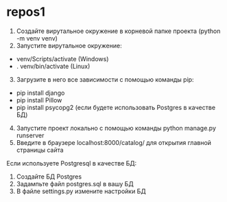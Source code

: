 # repos1
1. Создайте вирутальное окружение в корневой папке проекта (python -m venv venv)
2. Запустите вирутальное окружение: 
- venv/Scripts/activate (Windows)
- . venv/bin/activate (Linux)
3. Загрузите в него все зависимости с помощью команды pip:
- pip install django
- pip install Pillow
- pip install psycopg2 (если будете использовать Postgres в качестве БД)
4. Запустите проект локально с помощью команды python manage.py runserver
5. Введите в браузере localhost:8000/catalog/ для открытия главной страницы сайта

Если используете Postgresql в качестве БД:
1. Создайте БД Postgres
2. Задампьте файл postgres.sql в вашу БД
3. В файле settings.py измените настройки БД
